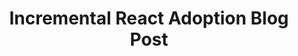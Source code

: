 ---
title: Incremental React Adoption Blog Post
display-date: February 12, 2019
img: images/blog-icon.jpg
override-url: https://colemike.com/2019/02/12/incremental-react-adoption-in-asp-net/
---